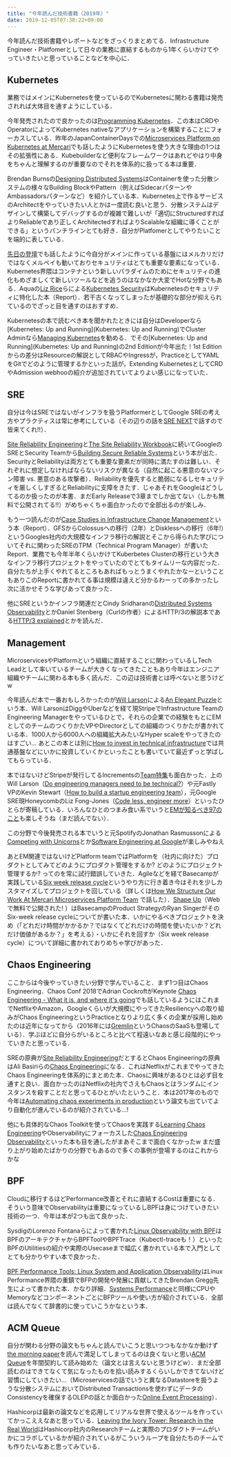 ```yaml
---
title: "今年読んだ技術書籍（2019年）"
date: 2019-12-05T07:38:22+09:00
---
```


今年読んだ技術書籍やレポートなどをざっくりまとめてる．Infrastructure Engineer・Platfomerとして日々の業務に直結するものから1年くらいかけてやっていきたいと思っていることなどを中心に．

## Kubernetes

業務ではメインにKubernetesを使っているのでKubernetesに関わる書籍は発売されれば大体目を通すようにしている．

今年発売されたので良かったのは[Programming Kubernetes](http://shop.oreilly.com/product/0636920229889.do)．この本はCRDやOperatorによってKubernetes nativeなアプリケーションを構築することにフォーカスしている．昨年のJapanContainerDaysでの[Microservices Platform on Kubernetes at Mercari](https://speakerdeck.com/tcnksm/microservices-platform-on-kubernetes-at-mercari)でも話したようにKubernetesを使う大きな理由の1つはその拡張性にある．Kubebuilderなど便利なフレームワークはあれどやはり中身をちゃんと理解するのが重要なのでそれを体系的に扱ってる本は重要．

Brendan Burnsの[Designing Distributed Systems](http://shop.oreilly.com/product/0636920072768.do)はContainerを使った分散システムの様々なBuilding BlockやPattern（例えばSidecarパターンやAmbassadorsパターンなど）を紹介している本．Kubernetes上で作るサービスのArchitectをやっていきたい人とかは一度読む良いと思う．分散システムはデザインして構築してデバッグするのが複雑で難しいが「適切にStructuredすればよりReliableであり正しくArchitectedすればよりScalableな組織に導くことができる」というパンチラインとても好き．自分がPlatfomerとしてやりたいことを端的に表している．

[先日の登壇](https://logmi.jp/tech/articles/322218)でも話したように今自分がメインに作っている基盤にはメルカリだけではなくメルペイも動いておりセキュリティはとても重要な要素になっている．Kubernetes界隈はコンテナという新しいパラダイムのためにセキュリティの進化もめざましくて新しいツールなどを追うのはなかなか大変でHotな分野でもある．Aquaの[Liz Rice](https://twitter.com/lizrice)らによる[Kubernetes Security](https://www.oreilly.com/library/view/kubernetes-security/9781492039075/)はKubernetesのセキュリティに特化した本（Report）．若干古くなってしまったが基礎的な部分が抑えられているのでざっと目を通すのはおすすめ．

Kubernetesの本で読むべき本を聞かれたときには自分はDeveloperなら[Kubernetes: Up and Running](Kubernetes: Up and Running)でCluster Adminなら[Managing Kubernetes](http://shop.oreilly.com/product/0636920146667.do)を勧める．でその[Kubernetes: Up and Running](Kubernetes: Up and Running)の2nd Editionが今年出た！1st Editionからの差分はResourceの解説としてRBACやIngressが，PracticeとしてYAMLをGitでどのように管理するかといった話が，Extending KubernetesとしてCRDやAdmission webhooの紹介が追加されていてよりよい感じになっていた．

## SRE

自分は今はSREではないがインフラを扱うPlatformerとしてGoogle SREの考え方やプラクティスは常に参考にしている（その辺りの話を[SRE NEXT](https://sre-next.dev/)で話すので皆来てくれ!!）．

[Site Reliability Engineering](https://landing.google.com/sre/sre-book/toc/index.html)と[The Site Reliability Workbook](https://landing.google.com/sre/workbook/toc/)に続いてGoogleのSREとSecurity Teamから[Building Secure Reliable Systems](https://landing.google.com/sre/resources/foundationsandprinciples/srs-book/)という本が出た．SecurityとReliabilityは両方とても重要な要素だが同時に満たすのは難しい．それぞれに想定しなければならないリスクが異なる（自然に起こる悪意のないマシン障害 vs. 悪意のある攻撃者）．Reliabilityを優先すると脆弱になるしセキュリティを厳しくしすぎるとReliabilityに支障をきたす．じゃあそれをGoogleはどうしてるのか扱ったのが本書．まだEarly Releaseで3章までしか出てない（しかも無料で公開されてる!!）がめちゃくちゃ面白かったので全部出るのが楽しみ．

もう一つ読んだのが[Case Studies in Infrastructure Change Management](https://landing.google.com/sre/resources/practicesandprocesses/case-studies-infrastructure-change-management/)という本（Report）．GFSからColossusへの移行（2年）とDisklessへの移行（6年!）というGoogles社内の大規模なインフラ移行の解説とそこから得られた学びについてそれに関わったSREのTPM（Technical Program Manager）が書いたReport．業務でも今年半年くらいかけてKuberbetes Clusterの移行という大きなインフラ移行プロジェクトをやっていたのでとてもタイムリーな内容だった．自分たちが上手くやれてるところもあればもっとうまくやれたかなーということもありこのReportに書かれてる事は規模は違えど分かるわーっての多かったし次に活かせそうな学びあって良かった．

他にSREというかインフラ関連だとCindy Sridharanの[Distributed Systems Observability](https://www.oreilly.com/library/view/distributed-systems-observability/9781492033431/)とかDaniel Stenberg（Curlの作者）によるHTTP/3の解説本である[HTTP/3 explained](https://daniel.haxx.se/http3-explained/)とかを読んだ．

## Management

MicroservicesやPlatformという組織に直結することに関わっているしTech Leadとして率いているチームが大きくなってきたこともあり今年はエンジニア組織やチームに関わる本も多く読んだ．この辺は技術書とは呼べないと思うけどw

今年読んだ本で一番おもしろかったのが[Will Larson](https://twitter.com/lethain)による[An Elegant Puzzle](https://www.amazon.com/dp/B07QYCHJ7V/)という本．Will LarsonはDiggやUberなどを経て現StripeでInfrastructure TeamのEngineering Managerをやっているひとで，それらの企業での経験をもとにEMとしてのチームのつくりかたVPやDirectorとしての組織のつくりかたが書かれている本．1000人から6000人への組織拡大みたいなHyper scaleをやってきたのはすごい... あとこの本とは別に[How to invest in technical infrastructure](https://lethain.com/how-to-invest-technical-infrastructure/)では共通基盤などにいかに投資していくかといったことも書いていて最近ずっと学ばしてもらっている．

本ではないけどStripeが発行してるIncrementsの[Team特集](https://increment.com/teams/)も面白かった．上のWill Larson（[Do engineering managers need to be technical?](https://increment.com/teams/do-engineering-managers-need-to-be-technical/)）や元Fastly VPのKevin Stewart（[How to build a startup engineering team](https://increment.com/teams/how-to-build-a-startup-engineering-team/)），元Google SRE現HoneycombのLiz Fong-Jones（[Code less, engineer more](https://increment.com/teams/code-less-engineer-more/)）といったひとらが寄稿している．いろんなひとのつまみ食い系でいうと[EMが知るべき97のこと](https://learning.oreilly.com/library/view/97-things-every/9781492050896/)も楽しそうね（まだ読んでない）．

この分野で今後発売される本でいうと元SpotifyのJonathan Rasmussonによる[Competing with Unicorns](https://pragprog.com/book/jragile/competing-with-unicorns)とか[Software Engineering at Google](https://www.amazon.com/Software-Engineering-Google-Lessons-Programming/dp/1492082791)が楽しみやねえ

あとEM関連ではないけどPlatform teamではPlatformを（社内に向けた）プロダクトとしてみてどのようにプロダクト管理をするか? どのようにプロジェクト管理するか? ってのを常に試行錯誤していきた．Agileなどを経てBasecampが実践している[Six week release cycle](https://m.signalvnoise.com/how-we-structure-our-work-and-teams-at-basecamp/)というやり方に行き着き今はそれを少しカスタマイズしてプロジェクトを回している（詳しくは[How We Structure Our Work At Mercari Microservices Platform Team](https://speakerdeck.com/tcnksm/how-we-structure-our-work-at-mercari-microservices-platform-team) で話した）．[Shape Up](https://basecamp.com/shapeup)（Webで無料で公開された! ）はBasecampのProduct StrategyのRyan SingerがそのSix-week release cycleについてが書いた本．いかにやるべきプロジェクトを決め（「どれだけ時間がかかるか？ではなくてどれだけの時間を使いたいか？どれだけ価値があるか？」を考える）・いかにそれを回すか（Six week release cycle）について詳細に書かれておりめちゃ学びがあった．

## Chaos Engineering

ここからは今後やっていきたい分野で学んでいること．まず1つ目はChaos Engineering．Chaos Conf 2018でAdrian CockroftがKeynote [Chaos Engineering - What it is, and where it's going](https://www.gremlin.com/blog/adria)でも話しているようにはこれまでNetflixやAmazon，Googleくらいが大規模にやってきたResiliencyへの取り組みがChaos EngineeringというPracticeとなりより広く多くの企業が採用し始めたのは近年になってから（2016年には[Gremlin](https://www.gremlin.com/)というChaosのSaaSも登場している）．学ぶほどに自分らがいるところと比べて程遠いなあと感じ段階的にやっていきたと思っている．

SREの原典が[Site Reliability Engineering](https://landing.google.com/sre/sre-book/toc/index.html)だとするとChaos Engineeringの原典はAli Basiriらの[Chaos Engineering](https://www.oreilly.com/library/view/chaos-engineering/9781491988459/)になる．これはNetflixがこれまでやってきたChaos Engineeringを体系的にまとめた本．Chaosに興味があるひとは必ず目を通すと良い．面白かったのはNetflixの社内でさえもChaosとはランダムにインスタンスを殺すことだと思ってるひとがいたということ．本は2017年のもので今年は[Automating chaos experiments in production](https://blog.acolyer.org/2019/07/05/automating-chaos-experiments-in-production/)という論文も出ていてより自動化が進んでいるのが紹介されている...! 

他にも具体的なChaos Toolkitを使ってChaosを実践する[Learning Chaos Engineering](http://shop.oreilly.com/product/0636920251897.do)やObservabilityにフォーカスした[Chaos Engineering Observability](https://www.oreilly.com/library/view/chaos-engineering-observability/9781492051046/)といった本も目を通したがまあそこまで面白くなかったw まだ盛り上がり始めたばかりの分野でもあるので多くの事例が登場するのはこれからかな

## BPF

Cloudに移行するほどPerformance改善とそれに直結するCostは重要になる．そういう意味でObservabilityは重要になっているしBPFは身につけていきたい技術の一つ．今年は本が2つも出て良かった．

SysdigのLorenzo Fontanaらによって書かれた[Linux Observability with BPF](https://www.oreilly.com/library/view/linux-observability-with/9781492050193/)はBPFのアーキテクチャからBPFToolやBPFTrace（Kubectl-traceも！）といったBPFのUtilitiesの紹介や実際のUsecaseまで幅広く書かれている本で入門としてとても分かりやすい本で良かった．

[BPF Performance Tools: Linux System and Application Observability](http://www.brendangregg.com/blog/2019-07-15/bpf-performance-tools-book.html)はLinux Performance界隈の重鎮でBFPの開発や発展に貢献してきたBrendan Gregg先生によって書かれた本．かなり詳細．[Systems Performance](http://www.brendangregg.com/sysperfbook.html)と同様にCPUやMemoryなどコンポーネントごとにBFPツールや使い方が紹介されている．全部は読んでなくて辞書的に使っていこうかなという本．

## ACM Queue

自分が関わる分野の論文もちゃんと読んでいこうと思いつつもなかなか動けず[the morning paper](https://blog.acolyer.org/)を読んで満足してしまってるのは良くないと思い[ACM Queue](https://queue.acm.org/)を年間契約して読み始めた（論文とは言えないと思うけどw）．まだ全部読むのはできてなくて気になったものを拾い読みするくらいしかできてないけど習慣にしていきたい...（Microservicesの話でいうと異なるDatastoreを扱うような分散システムにおいてDistributed Transactionsを使わずにデータのConsistencyを確保するOLEPの話とか面白かった[Online Event Processing](https://queue.acm.org/detail.cfm?id=3321612)）．

Hashicorpは最新の論文などを応用してリアルな世界で使えるツールを作っていてかっこええなあと思っている．[Leaving the Ivory Tower: Research in the Real World](https://speakerdeck.com/armon/leaving-the-ivory-tower-research-in-the-real-world)はHashicorp社内のResearchチームと実際のプロダクトチームがいかにコラボしているかが紹介されているがこういうループを自分たちのチームでも作りたいなあと思ってみている．


